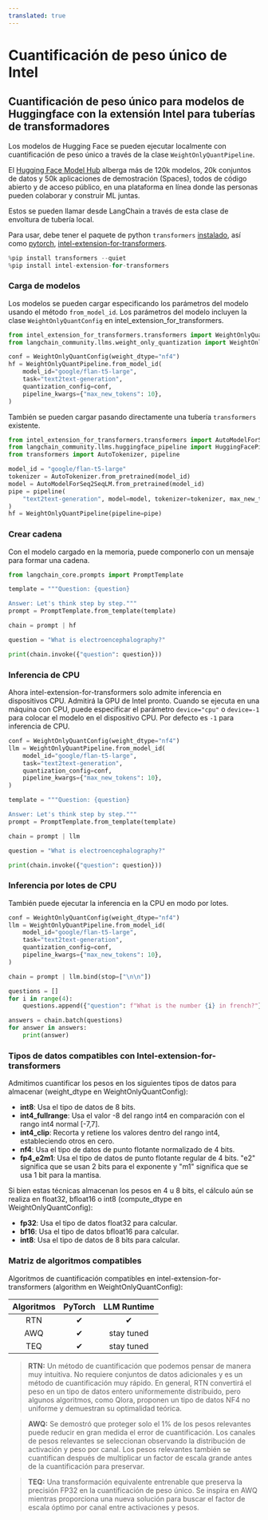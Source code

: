 ```yaml
---
translated: true
---
```


# Cuantificación de peso único de Intel

## Cuantificación de peso único para modelos de Huggingface con la extensión Intel para tuberías de transformadores

Los modelos de Hugging Face se pueden ejecutar localmente con cuantificación de peso único a través de la clase `WeightOnlyQuantPipeline`.

El [Hugging Face Model Hub](https://huggingface.co/models) alberga más de 120k modelos, 20k conjuntos de datos y 50k aplicaciones de demostración (Spaces), todos de código abierto y de acceso público, en una plataforma en línea donde las personas pueden colaborar y construir ML juntas.

Estos se pueden llamar desde LangChain a través de esta clase de envoltura de tubería local.

Para usar, debe tener el paquete de python `transformers` [instalado](https://pypi.org/project/transformers/), así como [pytorch](https://pytorch.org/get-started/locally/), [intel-extension-for-transformers](https://github.com/intel/intel-extension-for-transformers).

```python
%pip install transformers --quiet
%pip install intel-extension-for-transformers
```

### Carga de modelos

Los modelos se pueden cargar especificando los parámetros del modelo usando el método `from_model_id`. Los parámetros del modelo incluyen la clase `WeightOnlyQuantConfig` en intel_extension_for_transformers.

```python
from intel_extension_for_transformers.transformers import WeightOnlyQuantConfig
from langchain_community.llms.weight_only_quantization import WeightOnlyQuantPipeline

conf = WeightOnlyQuantConfig(weight_dtype="nf4")
hf = WeightOnlyQuantPipeline.from_model_id(
    model_id="google/flan-t5-large",
    task="text2text-generation",
    quantization_config=conf,
    pipeline_kwargs={"max_new_tokens": 10},
)
```

También se pueden cargar pasando directamente una tubería `transformers` existente.

```python
from intel_extension_for_transformers.transformers import AutoModelForSeq2SeqLM
from langchain_community.llms.huggingface_pipeline import HuggingFacePipeline
from transformers import AutoTokenizer, pipeline

model_id = "google/flan-t5-large"
tokenizer = AutoTokenizer.from_pretrained(model_id)
model = AutoModelForSeq2SeqLM.from_pretrained(model_id)
pipe = pipeline(
    "text2text-generation", model=model, tokenizer=tokenizer, max_new_tokens=10
)
hf = WeightOnlyQuantPipeline(pipeline=pipe)
```

### Crear cadena

Con el modelo cargado en la memoria, puede componerlo con un mensaje para formar una cadena.

```python
from langchain_core.prompts import PromptTemplate

template = """Question: {question}

Answer: Let's think step by step."""
prompt = PromptTemplate.from_template(template)

chain = prompt | hf

question = "What is electroencephalography?"

print(chain.invoke({"question": question}))
```

### Inferencia de CPU

Ahora intel-extension-for-transformers solo admite inferencia en dispositivos CPU. Admitirá la GPU de Intel pronto. Cuando se ejecuta en una máquina con CPU, puede especificar el parámetro `device="cpu"` o `device=-1` para colocar el modelo en el dispositivo CPU.
Por defecto es `-1` para inferencia de CPU.

```python
conf = WeightOnlyQuantConfig(weight_dtype="nf4")
llm = WeightOnlyQuantPipeline.from_model_id(
    model_id="google/flan-t5-large",
    task="text2text-generation",
    quantization_config=conf,
    pipeline_kwargs={"max_new_tokens": 10},
)

template = """Question: {question}

Answer: Let's think step by step."""
prompt = PromptTemplate.from_template(template)

chain = prompt | llm

question = "What is electroencephalography?"

print(chain.invoke({"question": question}))
```

### Inferencia por lotes de CPU

También puede ejecutar la inferencia en la CPU en modo por lotes.

```python
conf = WeightOnlyQuantConfig(weight_dtype="nf4")
llm = WeightOnlyQuantPipeline.from_model_id(
    model_id="google/flan-t5-large",
    task="text2text-generation",
    quantization_config=conf,
    pipeline_kwargs={"max_new_tokens": 10},
)

chain = prompt | llm.bind(stop=["\n\n"])

questions = []
for i in range(4):
    questions.append({"question": f"What is the number {i} in french?"})

answers = chain.batch(questions)
for answer in answers:
    print(answer)
```

### Tipos de datos compatibles con Intel-extension-for-transformers

Admitimos cuantificar los pesos en los siguientes tipos de datos para almacenar (weight_dtype en WeightOnlyQuantConfig):

* **int8**: Usa el tipo de datos de 8 bits.
* **int4_fullrange**: Usa el valor -8 del rango int4 en comparación con el rango int4 normal [-7,7].
* **int4_clip**: Recorta y retiene los valores dentro del rango int4, estableciendo otros en cero.
* **nf4**: Usa el tipo de datos de punto flotante normalizado de 4 bits.
* **fp4_e2m1**: Usa el tipo de datos de punto flotante regular de 4 bits. "e2" significa que se usan 2 bits para el exponente y "m1" significa que se usa 1 bit para la mantisa.

Si bien estas técnicas almacenan los pesos en 4 u 8 bits, el cálculo aún se realiza en float32, bfloat16 o int8 (compute_dtype en WeightOnlyQuantConfig):
* **fp32**: Usa el tipo de datos float32 para calcular.
* **bf16**: Usa el tipo de datos bfloat16 para calcular.
* **int8**: Usa el tipo de datos de 8 bits para calcular.

### Matriz de algoritmos compatibles

Algoritmos de cuantificación compatibles en intel-extension-for-transformers (algorithm en WeightOnlyQuantConfig):

| Algoritmos |   PyTorch  |    LLM Runtime    |
|:--------------:|:----------:|:----------:|
|       RTN      |  &#10004;  |  &#10004;  |
|       AWQ      |  &#10004;  | stay tuned |
|      TEQ      | &#10004; | stay tuned |
> **RTN:** Un método de cuantificación que podemos pensar de manera muy intuitiva. No requiere conjuntos de datos adicionales y es un método de cuantificación muy rápido. En general, RTN convertirá el peso en un tipo de datos entero uniformemente distribuido, pero algunos algoritmos, como Qlora, proponen un tipo de datos NF4 no uniforme y demuestran su optimalidad teórica.

> **AWQ:** Se demostró que proteger solo el 1% de los pesos relevantes puede reducir en gran medida el error de cuantificación. Los canales de pesos relevantes se seleccionan observando la distribución de activación y peso por canal. Los pesos relevantes también se cuantifican después de multiplicar un factor de escala grande antes de la cuantificación para preservar.

> **TEQ:** Una transformación equivalente entrenable que preserva la precisión FP32 en la cuantificación de peso único. Se inspira en AWQ mientras proporciona una nueva solución para buscar el factor de escala óptimo por canal entre activaciones y pesos.
